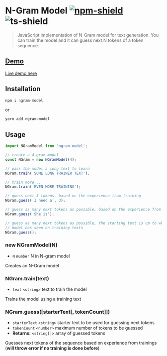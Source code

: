 # N-Gram Model [![npm-shield]][npm] ![ts-shield]
> JavaScript implementation of N-Gram model for text generation. You can train the model and it can guess next N tokens of a token sequence.

## [Demo][demo]

[Live demo here][demo]

## Installation

```bash
npm i ngram-model
```
or
```bash
yarn add ngram-model
```

## Usage

```ts
import NGramModel from 'ngram-model';

// create a 4-gram model
const NGram = new NGramModel(4);

// pass the model a long text to learn
NGram.train('SOME LONG TRAINER TEXT');

// train more...
NGram.train('EVEN MORE TRAINING');

// guess next 3 tokens, based on the experience from training
NGram.guess('I need a', 3);

// guess as many next tokens as possible, based on the experience from training
NGram.guess('She is');

// guess as many next tokens as possible, the starting text is up to what the 
// model has seen on training texts
NGram.guess();
```

### new NGramModel(N)
- `N` `number` N in N-gram model

Creates an N-Gram model

### NGram.train(text)
- `text` `<string>` text to train the model

Trains the model using a training text


### NGram.guess([starterText[, tokenCount]])
- `starterText` `<string>` starter text to be used for guessing next tokens
- `tokenCount` `<number>` maximum number of tokens to be guessed
- **Returns:** `<string[]>` array of guessed tokens

Guesses next tokens of the sequence based on experience from trainings (**will throw error if no training is done before**)

[npm]: https://www.npmjs.com/package/ngram-model
[npm-shield]: https://img.shields.io/badge/npm-1.0.1-green?style=flat-square
[ts-shield]: https://img.shields.io/badge/TypeScript-blue?style=flat-square
[demo]: https://ngram-model-demo.vercel.app/
